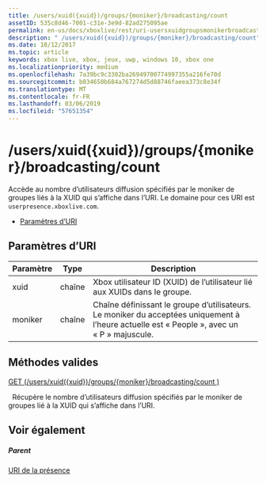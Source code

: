 ```yaml
---
title: /users/xuid({xuid})/groups/{moniker}/broadcasting/count
assetID: 535c8d46-7001-c31e-3e9d-82ad275095ae
permalink: en-us/docs/xboxlive/rest/uri-usersxuidgroupsmonikerbroadcastingcount.html
description: " /users/xuid({xuid})/groups/{moniker}/broadcasting/count"
ms.date: 10/12/2017
ms.topic: article
keywords: xbox live, xbox, jeux, uwp, windows 10, xbox one
ms.localizationpriority: medium
ms.openlocfilehash: 7a39bc9c3302ba26949700774997355a216fe70d
ms.sourcegitcommit: b034650b684a767274d5d88746faeea373c8e34f
ms.translationtype: MT
ms.contentlocale: fr-FR
ms.lasthandoff: 03/06/2019
ms.locfileid: "57651354"
---
```

# <a name="usersxuidxuidgroupsmonikerbroadcastingcount"></a>/users/xuid({xuid})/groups/{moniker}/broadcasting/count
Accède au nombre d’utilisateurs diffusion spécifiés par le moniker de groupes liés à la XUID qui s’affiche dans l’URI. Le domaine pour ces URI est `userpresence.xboxlive.com`.
 
  * [Paramètres d’URI](#ID4EV)
 
<a id="ID4EV"></a>

 
## <a name="uri-parameters"></a>Paramètres d’URI
 
| Paramètre| Type| Description| 
| --- | --- | --- | 
| xuid| chaîne| Xbox utilisateur ID (XUID) de l’utilisateur lié aux XUIDs dans le groupe.| 
| moniker| chaîne| Chaîne définissant le groupe d’utilisateurs. Le moniker du acceptées uniquement à l’heure actuelle est « People », avec un « P » majuscule.| 
  
<a id="ID4E4B"></a>

 
## <a name="valid-methods"></a>Méthodes valides

[GET (/users/xuid({xuid})/groups/{moniker}/broadcasting/count )](uri-usersxuidgroupsmonikerbroadcastingcountget.md)

&nbsp;&nbsp;Récupère le nombre d’utilisateurs diffusion spécifiés par le moniker de groupes lié à la XUID qui s’affiche dans l’URI.
 
<a id="ID4EHC"></a>

 
## <a name="see-also"></a>Voir également
 
<a id="ID4EJC"></a>

 
##### <a name="parent"></a>Parent 

[URI de la présence](atoc-reference-presence.md)

   